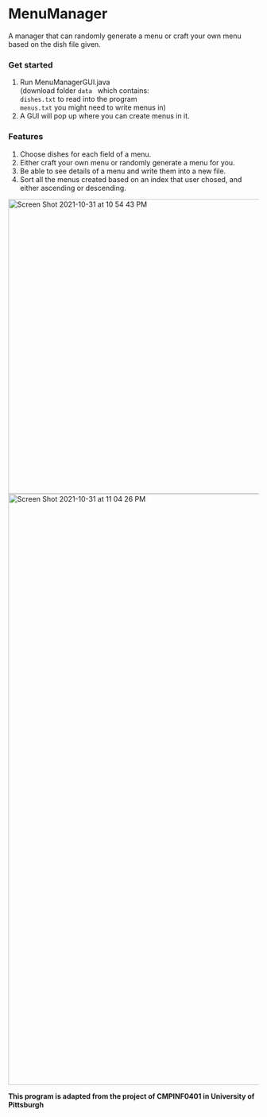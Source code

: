 # MenuManager
A manager that can randomly generate a menu or craft your own menu based on the dish file given.

### Get started
1. Run MenuManagerGUI.java  
    (download folder ```data ``` which contains:  
    ```dishes.txt``` to read into the program    
    ```menus.txt``` you might need to write menus in) 
2. A GUI will pop up where you can create menus in it.

### Features
1. Choose dishes for each field of a menu.
2. Either craft your own menu or randomly generate a menu for you.
3. Be able to see details of a menu and write them into a new file.
4. Sort all the menus created based on an index that user chosed, and either ascending or descending.

<img width="593" alt="Screen Shot 2021-10-31 at 10 54 43 PM" src="https://user-images.githubusercontent.com/55789923/139615341-7ffe124b-f379-4f34-8efa-2977666a9cc2.png">
<img width="1190" alt="Screen Shot 2021-10-31 at 11 04 26 PM" src="https://user-images.githubusercontent.com/55789923/139616155-ddc6e655-9b5a-46f2-a015-31638557b361.png">

**This program is adapted from the project of CMPINF0401 in University of Pittsburgh**

